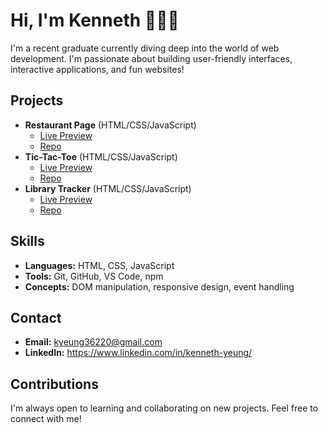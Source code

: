 # Hi, I'm Kenneth 👋👨‍💻

I'm a recent graduate currently diving deep into the world of web development. I'm passionate about building user-friendly interfaces, interactive applications, and fun websites!

## Projects
* **Restaurant Page** (HTML/CSS/JavaScript)  
  * [Live Preview](https://kyeung36220.github.io/restaurant-page/)
  * [Repo](https://github.com/kyeung36220/restaurant-page)
* **Tic-Tac-Toe** (HTML/CSS/JavaScript) 
  * [Live Preview](https://github.com/kyeung36220/tic-tac-toe)
  * [Repo](https://kyeung36220.github.io/tic-tac-toe/)
* **Library Tracker** (HTML/CSS/JavaScript)
  * [Live Preview](https://kyeung36220.github.io/library/)
  * [Repo](https://github.com/kyeung36220/library)

## Skills
* **Languages:** HTML, CSS, JavaScript
* **Tools:** Git, GitHub, VS Code, npm
* **Concepts:** DOM manipulation, responsive design, event handling

## Contact
* **Email:** kyeung36220@gmail.com
* **LinkedIn:** https://www.linkedin.com/in/kenneth-yeung/

## Contributions
I'm always open to learning and collaborating on new projects. Feel free to connect with me!
